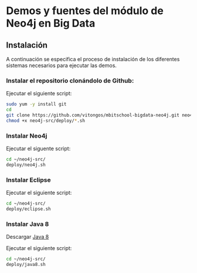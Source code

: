 Demos y fuentes del módulo de Neo4j en Big Data
===============================================

Instalación
-----------

A continuación se especifica el proceso de instalación de los diferentes sistemas necesarios para ejecutar las demos.

### Instalar el repositorio clonándolo de Github:
Ejecutar el siguiente script:
```bash
sudo yum -y install git
cd
git clone https://github.com/vitongos/mbitschool-bigdata-neo4j.git neo4j-src
chmod +x neo4j-src/deploy/*.sh
```

### Instalar Neo4j
Ejecutar el siguente script:
```bash
cd ~/neo4j-src/
deploy/neo4j.sh
```

### Instalar Eclipse
Ejecutar el siguiente script:
```bash
cd ~/neo4j-src/
deploy/eclipse.sh
```

### Instalar Java 8
Descargar [Java 8](http://www.oracle.com/technetwork/java/javase/downloads/jdk8-downloads-2133151.html)

Ejecutar el siguiente script:
```bash
cd ~/neo4j-src/
deploy/java8.sh
```


